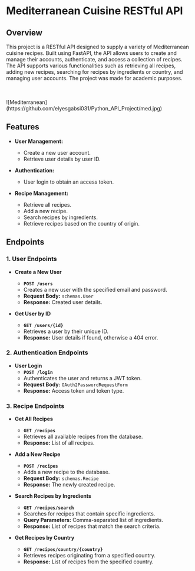 
# Mediterranean Cuisine RESTful API

## Overview

This project is a RESTful API designed to supply a variety of Mediterranean cuisine recipes. Built using FastAPI, the API allows users to create and manage their accounts, authenticate, and access a collection of recipes. The API supports various functionalities such as retrieving all recipes, adding new recipes, searching for recipes by ingredients or country, and managing user accounts. The project was made for academic purposes.

<br>
<br>
![Mediterranean](https://github.com/elyesgabsi031/Python_API_Project/med.jpg)

## Features

- **User Management:**
  - Create a new user account.
  - Retrieve user details by user ID.
  
- **Authentication:**
  - User login to obtain an access token.
  
- **Recipe Management:**
  - Retrieve all recipes.
  - Add a new recipe.
  - Search recipes by ingredients.
  - Retrieve recipes based on the country of origin.

## Endpoints

### 1. User Endpoints

- **Create a New User**
  - **`POST /users`**
  - Creates a new user with the specified email and password.
  - **Request Body:** `schemas.User`
  - **Response:** Created user details.
  
- **Get User by ID**
  - **`GET /users/{id}`**
  - Retrieves a user by their unique ID.
  - **Response:** User details if found, otherwise a 404 error.

### 2. Authentication Endpoints

- **User Login**
  - **`POST /login`**
  - Authenticates the user and returns a JWT token.
  - **Request Body:** `OAuth2PasswordRequestForm`
  - **Response:** Access token and token type.

### 3. Recipe Endpoints

- **Get All Recipes**
  - **`GET /recipes`**
  - Retrieves all available recipes from the database.
  - **Response:** List of all recipes.

- **Add a New Recipe**
  - **`POST /recipes`**
  - Adds a new recipe to the database.
  - **Request Body:** `schemas.Recipe`
  - **Response:** The newly created recipe.

- **Search Recipes by Ingredients**
  - **`GET /recipes/search`**
  - Searches for recipes that contain specific ingredients.
  - **Query Parameters:** Comma-separated list of ingredients.
  - **Response:** List of recipes that match the search criteria.

- **Get Recipes by Country**
  - **`GET /recipes/country/{country}`**
  - Retrieves recipes originating from a specified country.
  - **Response:** List of recipes from the specified country.
